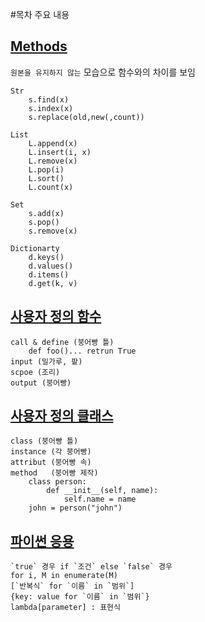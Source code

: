 #목차 주요 내용
## [Methods](methods.md)
`원본을 유지하지 않는` 모습으로 함수와의 차이를 보임
```
Str
    s.find(x)
    s.index(x)
    s.replace(old,new(,count))

List
    L.append(x)
    L.insert(i, x)
    L.remove(x)
    L.pop(i)
    L.sort()
    L.count(x)

Set
    s.add(x)
    s.pop()
    s.remove(x)

Dictionarty
    d.keys()
    d.values()
    d.items()
    d.get(k, v)
```

## [사용자 정의 함수](User-defined-f(x).md)
```
call & define (붕어빵 틀)
    def foo()... retrun True
input (밀가루, 팥)
scpoe (조리)
output (붕어빵)
```

## [사용자 정의 클래스](user_defined_class.md)
```
class (붕어빵 틀)
instance (각 붕어빵)
attribut (붕어빵 속)
method   (붕어빵 제작)
    class person:    
        def __init__(self, name):   
            self.name = name
    john = person("john")  
```
## [파이썬 응용](python_application.md)
```
`true` 경우 if `조건` else `false` 경우
for i, M in enumerate(M)
[`반복식` for `이름` in `범위`]
{key: value for `이름` in `범위`}
lambda[parameter] : 표현식
```